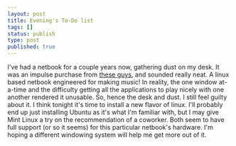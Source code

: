 ```yaml
---
layout: post
title: Evening's To-Do list
tags: []
status: publish
type: post
published: true
---
```

I've had a netbook for a couple years now, gathering dust on my desk. It was an impulse purchase from <a href="http://indamixx.com/" title="indamixx">these guys</a>, and sounded really neat. A linux based netbook engineered for making music! In reality, the one window at-a-time and the difficulty getting all the applications to play nicely with one another rendered it unusable. So, hence the desk and dust. I still feel guilty about it. I think tonight it's time to install a new flavor of linux. I'll probably end up just installing Ubuntu as it's what I'm familiar with, but I may give Mint Linux a try on the recommendation of a coworker. Both seem to have full support (or so it seems) for this particular netbook's hardware. I'm hoping a different windowing system will help me get more out of it.
